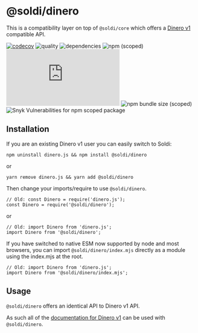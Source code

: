 # @soldi/dinero

This is a compatibility layer on top of `@soldi/core` which offers a
[Dinero v1](https://github.com/dinerojs/dinero.js/tree/v1) compatible
API.

[![codecov](https://codecov.io/gh/nick-codes/soldi.js/branch/main/graph/badge.svg?token=tCJwUHxIhU)](https://codecov.io/gh/nick-codes/soldi.js) ![quality](https://github.com/nick-codes/soldi.js/actions/workflows/quality.yml/badge.svg) ![dependencies](https://david-dm.org/nick-codes/soldi.js.svg) ![npm (scoped)](https://img.shields.io/npm/v/@soldi/dinero?color=brightgreen) ![GitHub](https://img.shields.io/github/license/nick-codes/soldi.js) ![npm bundle size (scoped)](https://img.shields.io/bundlephobia/min/@soldi/dinero) ![Snyk Vulnerabilities for npm scoped package](https://img.shields.io/snyk/vulnerabilities/npm/@soldi/dinero)

## Installation

If you are an existing Dinero v1 user you can easily switch to Soldi:

`npm uninstall dinero.js && npm install @soldi/dinero`

or

`yarn remove dinero.js && yarn add @soldi/dinero`

Then change your imports/require to use `@soldi/dinero`.

```
// Old: const Dinero = require('dinero.js');
const Dinero = require('@soldi/dinero');
```

or

```
// Old: import Dinero from 'dinero.js';
import Dinero from '@soldi/dinero';
```

If you have switched to native ESM now supported by node and most
browsers, you can import `@soldi/dinero/index.mjs` directly as a
module using the index.mjs at the root.

```
// Old: import Dinero from 'dinero.js';
import Dinero from '@soldi/dinero/index.mjs';
```

## Usage

`@soldi/dinero` offers an identical API to Dinero v1 API.

As such all of the [documentation for Dinero
v1](https://dinerojs.com/module-dinero) can be used with
`@soldi/dinero`.